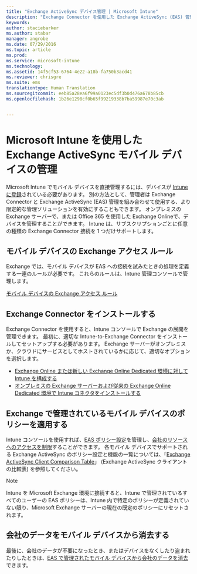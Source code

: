 ```yaml
---
title: "Exchange ActiveSync デバイス管理 | Microsoft Intune"
description: "Exchange Connector を使用した Exchange ActiveSync (EAS) 管理によるモバイル デバイスの管理"
keywords: 
author: staciebarker
ms.author: stabar
manager: angrobe
ms.date: 07/29/2016
ms.topic: article
ms.prod: 
ms.service: microsoft-intune
ms.technology: 
ms.assetid: 14f5cf53-6764-4e22-a18b-fa750b3acd41
ms.reviewer: chrisgre
ms.suite: ems
translationtype: Human Translation
ms.sourcegitcommit: eeb85a28ea6f99a0123ec5df3b0d476a678b85cb
ms.openlocfilehash: 1b26e1298cf0b65f99219338b7ba59987e70c3ab


---
```


# <a name="exchange-activesync-mobile-device-management-with-microsoft-intune"></a>Microsoft Intune を使用した Exchange ActiveSync モバイル デバイスの管理
Microsoft Intune でモバイル デバイスを直接管理するには、デバイスが [Intune に登録](prerequisites-for-enrollment.md)されている必要があります。 別の方法として、管理者は Exchange Connector と Exchange ActiveSync (EAS) 管理を組み合わせて使用する、より限定的な管理ソリューションを有効にすることもできます。 オンプレミスの Exchange サーバーで、または Office 365 を使用した Exchange Onlineで、デバイスを管理することができます。 Intune は、サブスクリプションごとに任意の種類の Exchange Connector 接続を 1 つだけサポートします。

## <a name="exchange-access-rules-for-mobile-devices"></a>モバイル デバイスの Exchange アクセス ルール ##

Exchange では、モバイル デバイスが EAS への接続を試みたときの処理を定義する一連のルールが必要です。 これらのルールは、Intune 管理コンソールで管理します。

[モバイル デバイスの Exchange アクセス ルール](exchange-access-rules-for-mobile-devices.md)

## <a name="install-the-exchange-connector"></a>Exchange Connector をインストールする
Exchange Connector を使用すると、Intune コンソールで Exchange の展開を管理できます。 最初に、適切な Intune-to-Exchange Connector をインストールしてセットアップする必要があります。 Exchange サーバーがオンプレミスか、クラウドにサービスとしてホストされているかに応じて、適切なオプションを選択します。

-   [Exchange Online または新しい Exchange Online Dedicated 環境に対して Intune を構成する](intune-service-to-service-exchange-connector.md)
-   [オンプレミスの Exchange サーバーおよび従来の Exchange Online Dedicated 環境で Intune コネクタをインストールする](intune-on-premises-exchange-connector.md)


## <a name="apply-policy-for-exchange-managed-mobile-devices"></a>Exchange で管理されているモバイル デバイスのポリシーを適用する
Intune コンソールを使用すれば、[EAS ポリシー設定](exchange-activesync-policy-settings-in-microsoft-intune.md)を管理し、[会社のリソースへのアクセスを制限](restrict-access-to-email-and-o365-services-with-microsoft-intune.md)することができます。 各モバイル デバイスでサポートされる Exchange ActiveSync のポリシー設定と機能の一覧については、「[Exchange ActiveSync Client Comparison Table](http://go.microsoft.com/fwlink/?LinkId=247270)」 (Exchange ActiveSync クライアントの比較表) を参照してください。

> [!NOTE]
> Intune を Microsoft Exchange 環境に接続すると、Intune で管理されているすべてのユーザーの EAS ポリシーは、Intune 内で特定のポリシーが定義されていない限り、Microsoft Exchange サーバーの現在の既定のポリシーにリセットされます。

## <a name="wipe-company-data-from-mobile-devices"></a>会社のデータをモバイル デバイスから消去する
最後に、会社のデータが不要になったとき、またはデバイスをなくしたり盗まれたりしたときは、[EAS で管理されたモバイル デバイスから会社のデータを消去](wipe-for-exchange-managed-mobile-devices.md)できます。



<!--HONumber=Nov16_HO1-->


